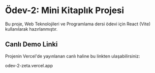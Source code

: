 # Ödev-2: Mini Kitaplık Projesi

Bu proje, Web Teknolojileri ve Programlama dersi ödevi için React (Vite) kullanılarak hazırlanmıştır.

## Canlı Demo Linki

Projenin Vercel'de yayınlanan canlı haline bu linkten ulaşabilirsiniz:

odev-2-zeta.vercel.app
